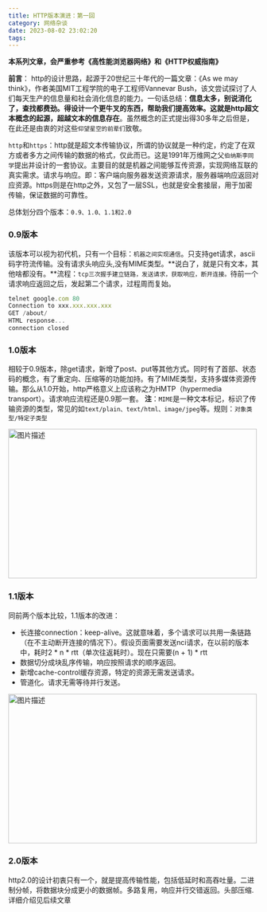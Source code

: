 ```yaml
---
title: HTTP版本演进：第一回
category: 网络杂谈
date: 2023-08-02 23:02:20
tags:
---
```


**本系列文章，会严重参考《高性能浏览器网络》和《HTTP权威指南》**

**前言**：
http的设计思路，起源于20世纪三十年代的一篇文章：《As we may think》，作者美国MIT工程学院的电子工程师Vannevar Bush，该文尝试探讨了人们每天生产的信息量和社会消化信息的能力。一句话总结：**信息太多，别说消化了，查找都费劲。得设计一个更牛叉的东西，帮助我们提高效率。这就是http超文本概念的起源，超越文本的信息存在**。虽然概念的正式提出得30多年之后但是，在此还是由衷的对这些`仰望星空的前辈们`致敬。

`http`和`https`：http就是超文本传输协议，所谓的协议就是一种约定，约定了在双方或者多方之间传输的数据的格式，仅此而已。这是1991年万维网之父`伯纳斯李同学`提出并设计的一套协议。主要目的就是机器之间能够互传资源，实现网络互联的真实需求。请求与响应。即：客户端向服务器发送资源请求，服务器端响应返回对应资源。https则是在http之外，又包了一层SSL，也就是安全套接层，用于加密传输，保证数据的可靠性。

总体划分四个版本：`0.9、1.0、1.1和2.0`

### 0.9版本
该版本可以视为初代机，只有一个目标：`机器之间实现通信`。只支持get请求，ascii码字符流传输。没有请求头响应头,没有MIME类型。**说白了，就是只有文本，其他啥都没有。**流程：`tcp三次握手建立链路，发送请求，获取响应，断开连接。`待前一个请求响应返回之后，发起第二个请求，过程周而复始。

```javascript
telnet google.com 80
Connection to xxx.xxx.xxx.xxx
GET /about/
HTML response...
connection closed
```

### 1.0版本
相较于0.9版本，除get请求，新增了post、put等其他方式。同时有了首部、状态码的概念，有了重定向、压缩等的功能加持。有了MIME类型，支持多媒体资源传输。那么从1.0开始，http严格意义上应该称之为HMTP（hypermedia transport）。请求响应流程还是0.9那一套。
**注**：`MIME`是一种文本标记，标识了传输资源的类型，常见的如`text/plain、text/html、image/jpeg`等。规则：`对象类型/特定子类型`

<img src="/img/http.webp" alt="图片描述" width="500" height="300">

### 1.1版本
同前两个版本比较，1.1版本的改进：
- 长连接connection：keep-alive。这就意味着，多个请求可以共用一条链路（在不主动断开连接的情况下）。假设页面需要发送nci请求，在以前的版本中，耗时2 * n * rtt（单次往返耗时）。现在只需要(n + 1) * rtt
- 数据切分成块乱序传输，响应按照请求的顺序返回。
- 新增cache-control缓存资源，特定的资源无需发送请求。
- 管道化。请求无需等待并行发送。

<img src="/img/http2.jpg" alt="图片描述" width="500" height="300">

### 2.0版本
http2.0的设计初衷只有一个，就是提高传输性能，包括低延时和高吞吐量。二进制分帧，将数据块分成更小的数据帧。多路复用，响应并行交错返回。头部压缩.详细介绍见后续文章
